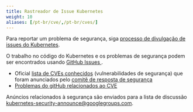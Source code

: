 ```yaml
---
title: Rastreador de Issue Kubernetes
weight: 10
aliases: [/pt-br/cve/,/pt-br/cves/]
---
```


Para reportar um problema de segurança, siga [processo de divulgação de issues do Kubernetes](/docs/reference/issues-security/security/#report-a-vulnerability).

O trabalho no código do Kubernetes e os problemas de segurança podem ser encontrados usando [ GitHub Issues ](https://github.com/kubernetes/kubernetes/issues/).

* Oficial [lista de CVEs conhecidos](/docs/reference/issues-security/official-cve-feed/)
  (vulnerabilidades de segurança) que foram anunciados pelo
  [comitê de resposta de segurança](https://github.com/kubernetes/committee-security-response)
* [Problemas do gitHub relacionados ao CVE](https://github.com/kubernetes/kubernetes/issues?utf8=%E2%9C%93&q=is%3Aissue+label%3Aarea%2Fsecurity+in%3Atitle+CVE)

Anúncios relacionados à segurança são enviados para a lista de discussão [kubernetes-security-announce@googlegroups.com](https://groups.google.com/forum/#!forum/kubernetes-security-announce).